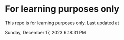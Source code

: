 # For learning purposes only
This repo is for learning purposes only.
Last updated at

Sunday, December 17, 2023 6:18:31 PM

